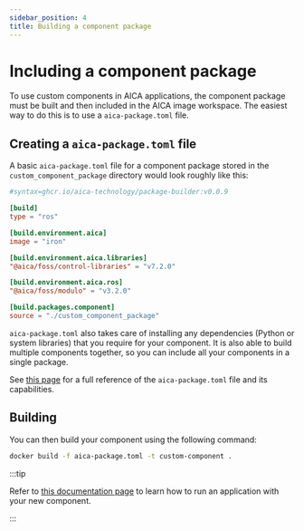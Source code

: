 ```yaml
---
sidebar_position: 4
title: Building a component package
---
```


# Including a component package

To use custom components in AICA applications, the component package must be built and then included in the AICA image
workspace. The easiest way to do this is to use a `aica-package.toml` file.

## Creating a `aica-package.toml` file

A basic `aica-package.toml` file for a component package stored in the `custom_component_package` directory would look roughly like this:

```toml
#syntax=ghcr.io/aica-technology/package-builder:v0.0.9

[build]
type = "ros"

[build.environment.aica]
image = "iron"

[build.environment.aica.libraries]
"@aica/foss/control-libraries" = "v7.2.0"

[build.environment.aica.ros]
"@aica/foss/modulo" = "v3.2.0"

[build.packages.component]
source = "./custom_component_package"
```

`aica-package.toml` also takes care of installing any dependencies (Python or system libraries) that you require for your component. It is also able to build multiple components together, so you can include all your components in a single package.

See [this page](./05-aica-package-toml.md) for a full reference of the `aica-package.toml` file and its capabilities.

## Building

You can then build your component using the following command:

```bash
docker build -f aica-package.toml -t custom-component .
```

:::tip

Refer to [this documentation page](../../getting-started/installation#configuring-a-runtime-image-with-add-on-packages) to learn how to run an application with your new component.

:::
